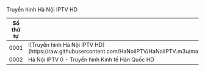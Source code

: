 <table>
	<thead>
		<tr><th align="between">Số thứ tự</th><th align="between">Logo kênh</th><th align="between">Tên kênh</th><th align="left">Tần số</th></tr>
	</thead>
	<tbody>
		<tr><td align="left">0001</td><td align="left">![Truyền hình Hà Nội IPTV HD](https://raw.githubusercontent.com/HaNoiIPTV/HaNoiIPTV.m3u/master/T%E1%BA%BFt/Truy%E1%BB%81n%20h%C3%ACnh%20H%C3%A0%20N%E1%BB%99i%20HD%20(Ph%C3%A1t%20s%C3%B3ng%20trong%20T%E1%BA%BFt%20Nguy%C3%AAn%20%C4%91%C3%A1n%20h%C3%A0ng%20n%C4%83m).png)</td><tdalign="left">Truyền hình Hà Nội IPTV HD</td><td align="left">1080</td></tr>
		<tr><td align="left">0002</td><td align="left">Hà Nội IPTV 0 - Truyền hình Kinh tế Hàn Quốc HD</td><td align="left">1080</td></tr>
